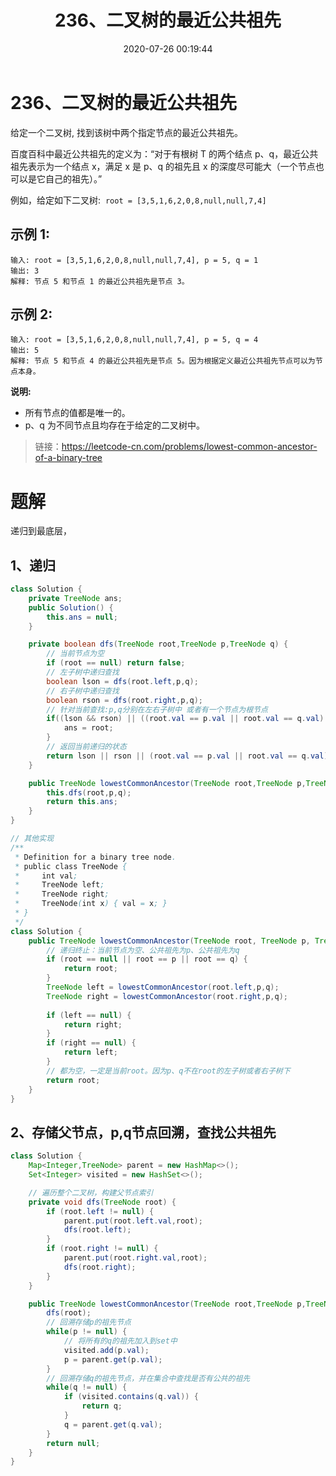 ﻿---
title: 236、二叉树的最近公共祖先
categories:
- leetcode
tags:
  - null
date: 2020-07-26 00:19:44
---

# 236、二叉树的最近公共祖先
给定一个二叉树, 找到该树中两个指定节点的最近公共祖先。

百度百科中最近公共祖先的定义为：“对于有根树 T 的两个结点 p、q，最近公共祖先表示为一个结点 x，满足 x 是 p、q 的祖先且 x 的深度尽可能大（一个节点也可以是它自己的祖先）。”

例如，给定如下二叉树:  `root = [3,5,1,6,2,0,8,null,null,7,4]`

## 示例 1:
```
输入: root = [3,5,1,6,2,0,8,null,null,7,4], p = 5, q = 1
输出: 3
解释: 节点 5 和节点 1 的最近公共祖先是节点 3。
```
## 示例 2:
```
输入: root = [3,5,1,6,2,0,8,null,null,7,4], p = 5, q = 4
输出: 5
解释: 节点 5 和节点 4 的最近公共祖先是节点 5。因为根据定义最近公共祖先节点可以为节点本身。
```

**说明:**

- 所有节点的值都是唯一的。
- p、q 为不同节点且均存在于给定的二叉树中。

> 链接：https://leetcode-cn.com/problems/lowest-common-ancestor-of-a-binary-tree

# 题解
递归到最底层，
## 1、递归
```java
class Solution {
    private TreeNode ans;
    public Solution() {
        this.ans = null;
    }

    private boolean dfs(TreeNode root,TreeNode p,TreeNode q) {
        // 当前节点为空
        if (root == null) return false;
        // 左子树中递归查找
        boolean lson = dfs(root.left,p,q);
        // 右子树中递归查找
        boolean rson = dfs(root.right,p,q);
        // 针对当前查找:p,q分别在左右子树中 或者有一个节点为根节点
        if((lson && rson) || ((root.val == p.val || root.val == q.val) && (lson || rson))) {
            ans = root;
        }
        // 返回当前递归的状态
        return lson || rson || (root.val == p.val || root.val == q.val);
    }

    public TreeNode lowestCommonAncestor(TreeNode root,TreeNode p,TreeNode q) {
        this.dfs(root,p,q);
        return this.ans;
    }
}

// 其他实现
/**
 * Definition for a binary tree node.
 * public class TreeNode {
 *     int val;
 *     TreeNode left;
 *     TreeNode right;
 *     TreeNode(int x) { val = x; }
 * }
 */
class Solution {
    public TreeNode lowestCommonAncestor(TreeNode root, TreeNode p, TreeNode q) {
        // 递归终止：当前节点为空、公共祖先为p、公共祖先为q
        if (root == null || root == p || root == q) {
            return root;
        }
        TreeNode left = lowestCommonAncestor(root.left,p,q);
        TreeNode right = lowestCommonAncestor(root.right,p,q);
        
        if (left == null) {
            return right;
        }
        if (right == null) {
            return left;
        }
        // 都为空，一定是当前root。因为p、q不在root的左子树或者右子树下
        return root;
    }
}
```

## 2、存储父节点，p,q节点回溯，查找公共祖先
```java
class Solution {
    Map<Integer,TreeNode> parent = new HashMap<>();
    Set<Integer> visited = new HashSet<>();

    // 遍历整个二叉树，构建父节点索引
    private void dfs(TreeNode root) {
        if (root.left != null) {
            parent.put(root.left.val,root);
            dfs(root.left);
        }
        if (root.right != null) {
            parent.put(root.right.val,root);
            dfs(root.right);
        }
    }

    public TreeNode lowestCommonAncestor(TreeNode root,TreeNode p,TreeNode q) {
        dfs(root);
        // 回溯存储p的祖先节点
        while(p != null) {
            // 将所有的q的祖先加入到set中
            visited.add(p.val);
            p = parent.get(p.val);
        }
        // 回溯存储q的祖先节点，并在集合中查找是否有公共的祖先
        while(q != null) {
            if (visited.contains(q.val)) {
                return q;
            }
            q = parent.get(q.val);
        }
        return null;
    }
}
```
